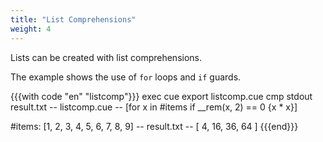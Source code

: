 ```yaml
---
title: "List Comprehensions"
weight: 4
---
```


Lists can be created with list comprehensions.

The example shows the use of `for` loops and `if` guards.

{{{with code "en" "listcomp"}}}
exec cue export listcomp.cue
cmp stdout result.txt
-- listcomp.cue --
[for x in #items if __rem(x, 2) == 0 {x * x}]

#items: [1, 2, 3, 4, 5, 6, 7, 8, 9]
-- result.txt --
[
    4,
    16,
    36,
    64
]
{{{end}}}

